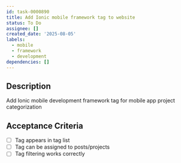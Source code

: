 ```yaml
---
id: task-0000890
title: Add Ionic mobile framework tag to website
status: To Do
assignee: []
created_date: '2025-08-05'
labels:
  - mobile
  - framework
  - development
dependencies: []
---
```


## Description

Add Ionic mobile development framework tag for mobile app project categorization

## Acceptance Criteria

- [ ] Tag appears in tag list
- [ ] Tag can be assigned to posts/projects
- [ ] Tag filtering works correctly
